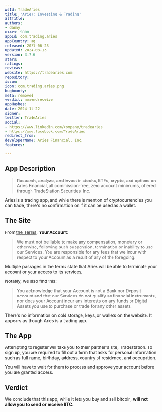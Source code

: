 ```yaml
---
wsId: TradeAries
title: 'Aries: Investing & Trading'
altTitle: 
authors:
- danny
users: 5000
appId: com.trading.aries
appCountry: ng
released: 2021-06-23
updated: 2024-08-13
version: 3.7.6
stars: 
ratings: 
reviews: 
website: https://tradearies.com
repository: 
issue: 
icon: com.trading.aries.png
bugbounty: 
meta: removed
verdict: nosendreceive
appHashes: 
date: 2024-11-22
signer: 
twitter: TradeAries
social:
- https://www.linkedin.com/company/tradearies
- https://www.facebook.com/TradeAries
redirect_from: 
developerName: Aries Financial, Inc.
features: 

---
```


## App Description

> Research, analyze, and invest in stocks, ETFs, crypto, and options on Aries Financial, all commission-free, zero account minimums, offered through TradeStation Securities, Inc.

Aries is a trading app, and while there is mention of cryptocurrencies you can trade, there's no confirmation on if it can be used as a wallet.


## The Site

From [the Terms](https://tradearies.com/legal/termsconditions.pdf), **Your Account**:

> We must not be liable to make any compensation, monetary or otherwise, following such suspension, termination or inability to use our Services. You are responsible for any fees that we incur with respect to your Account as a result of any of the foregoing.

Multiple passages in the terms state that Aries will be able to terminate your account or your access to its services.

Notably, we also find this:

> You acknowledge that your Account is not a Bank nor Deposit account and that our Services do not qualify as financial instruments, nor does your Account incur any interests on any funds or Digital Assets you use to purchase or trade for any other assets.

There's no information on cold storage, keys, or wallets on the website. It appears as though Aries is a trading app.

## The App

Attempting to register will take you to their partner's site, Tradestation. To sign up, you are required to fill out a form that asks for personal information such as full name, birthday, address, country of residence, and occupation.

You will have to wait for them to process and approve your account before you are granted access.

## Verdict

We conclude that this app, while it lets you buy and sell bitcoin, **will not allow you to send or receive BTC.**
